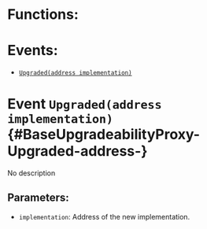 

# Functions:

# Events:
- [`Upgraded(address implementation)`](#BaseUpgradeabilityProxy-Upgraded-address-)












# Event `Upgraded(address implementation)` {#BaseUpgradeabilityProxy-Upgraded-address-}
No description

## Parameters:
- `implementation`: Address of the new implementation.
